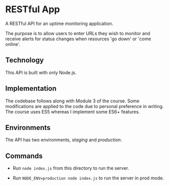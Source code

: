 # RESTful App

A RESTful API for an uptime monitoring application.

The purpose is to allow users to enter URLs they wish to monitor and receive alerts for status changes when resources 'go down' or 'come online'.


## Technology

This API is built with only Node.js.

## Implementation

The codebase follows along with Module 3 of the course. Some modifications are applied to the code due to personal preference in writing. The course uses ES5 whereas I implement some ES6+ features. 

## Environments

The API has two environments, _staging_ and _production_.

## Commands

- Run `node index.js` from this directory to run the server.

- Run `NODE_ENV=production node index.js` to run the server in prod mode.
